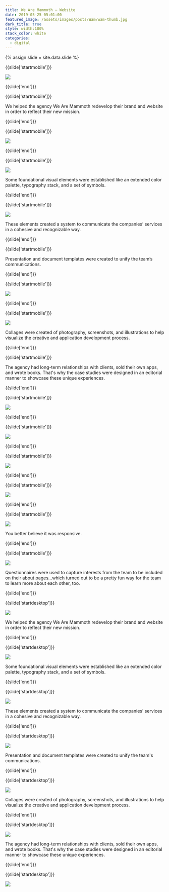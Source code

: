 ```yaml
---
title: We Are Mammoth — Website
date: 2019-05-25 05:01:00
featured_image: /assets/images/posts/Wam/wam-thumb.jpg
dark_title: true
style: width:100%
stack_color: white
categories:
  - digital
---
```

{% assign slide = site.data.slide %}


{{slide['startmobile']}}

<div><img class='full-height' src='{{ site.url }}/assets/images/posts/wam/wam-1-mobile.png' srcset='{{ site.url }}/assets/images/posts/wam/wam-1-mobile.png 375w, {{ site.url }}/assets/images/posts/wam/wam-1-mobile@2x.png 750w, {{ site.url }}/assets/images/posts/wam/wam-1-mobile@3x.png 1125w'></div>

<p class='bg-dark'></p>

{{slide['end']}}



{{slide['startmobile']}}

We helped the agency We Are Mammoth redevelop their brand and website in order to reflect their new mission.

{{slide['end']}}



{{slide['startmobile']}}

<div><img class='full-width' src='{{ site.url }}/assets/images/posts/wam/wam-2-mobile.png' srcset='{{ site.url }}/assets/images/posts/wam/wam-2-mobile.png 375w, {{ site.url }}/assets/images/posts/wam/wam-2-mobile@2x.png 750w, {{ site.url }}/assets/images/posts/wam/wam-2-mobile@3x.png 1125w'></div>

{{slide['end']}}



{{slide['startmobile']}}

<div><img class='full-height' src='{{ site.url }}/assets/images/posts/wam/wam-3-mobile.png' srcset='{{ site.url }}/assets/images/posts/wam/wam-3-mobile.png 375w, {{ site.url }}/assets/images/posts/wam/wam-3-mobile@2x.png 750w, {{ site.url }}/assets/images/posts/wam/wam-3-mobile@3x.png 1125w'></div>

<p class='bg-dark'>Some foundational visual elements were established like an extended color palette, typography stack, and a set of symbols.</p>

{{slide['end']}}


{{slide['startmobile']}}

<div><img class='full-height' src='{{ site.url }}/assets/images/posts/wam/wam-4-mobile.png' srcset='{{ site.url }}/assets/images/posts/wam/wam-4-mobile.png 375w, {{ site.url }}/assets/images/posts/wam/wam-4-mobile@2x.png 750w, {{ site.url }}/assets/images/posts/wam/wam-4-mobile@3x.png 1125w'></div>


<p class='bg-dark'>These elements created a system to communicate the companies’ services in a cohesive and recognizable way.</p>

{{slide['end']}}



{{slide['startmobile']}}

Presentation and document templates were created to unify the team’s communications.

{{slide['end']}}



{{slide['startmobile']}}

<div><img class='full-height' src='{{ site.url }}/assets/images/posts/wam/wam-5-mobile.png' srcset='{{ site.url }}/assets/images/posts/wam/wam-5-mobile.png 375w, {{ site.url }}/assets/images/posts/wam/wam-5-mobile@2x.png 750w, {{ site.url }}/assets/images/posts/wam/wam-5-mobile@3x.png 1125w'></div>

 <p class='bg-dark'></p>

{{slide['end']}}




{{slide['startmobile']}}

<div><img class='full-height' src='{{ site.url }}/assets/images/posts/wam/wam-6-mobile.png' srcset='{{ site.url }}/assets/images/posts/wam/wam-6-mobile.png 375w, {{ site.url }}/assets/images/posts/wam/wam-6-mobile@2x.png 750w, {{ site.url }}/assets/images/posts/wam/wam-6-mobile@3x.png 1125w'></div>


<p class='bg-dark'>Collages were created of photography, screenshots, and illustrations to help visualize the creative and application development process.</p>

{{slide['end']}}



{{slide['startmobile']}}

The agency had long-term relationships with clients, sold their own apps, and wrote books. That's why the case studies were designed in an editorial manner to showcase these unique experiences.

{{slide['end']}}



{{slide['startmobile']}}

<div><img class='full-height' src='{{ site.url }}/assets/images/posts/wam/wam-7-mobile.png' srcset='{{ site.url }}/assets/images/posts/wam/wam-7-mobile.png 375w, {{ site.url }}/assets/images/posts/wam/wam-7-mobile@2x.png 750w, {{ site.url }}/assets/images/posts/wam/wam-7-mobile@3x.png 1125w'></div>

{{slide['end']}}





{{slide['startmobile']}}

<div><img class='full-height' src='{{ site.url }}/assets/images/posts/wam/wam-8-mobile.png' srcset='{{ site.url }}/assets/images/posts/wam/wam-8-mobile.png 375w, {{ site.url }}/assets/images/posts/wam/wam-8-mobile@2x.png 750w, {{ site.url }}/assets/images/posts/wam/wam-8-mobile@3x.png 1125w'></div>

<p class='bg-dark'></p>

{{slide['end']}}



{{slide['startmobile']}}

<div><img class='full-height' src='{{ site.url }}/assets/images/posts/wam/wam-9-mobile.png' srcset='{{ site.url }}/assets/images/posts/wam/wam-9-mobile.png 375w, {{ site.url }}/assets/images/posts/wam/wam-9-mobile@2x.png 750w, {{ site.url }}/assets/images/posts/wam/wam-9-mobile@3x.png 1125w'></div>





{{slide['end']}}



{{slide['startmobile']}}

<div><img class='full-height' src='{{ site.url }}/assets/images/posts/wam/wam-10-mobile.png' srcset='{{ site.url }}/assets/images/posts/wam/wam-10-mobile.png 375w, {{ site.url }}/assets/images/posts/wam/wam-10-mobile@2x.png 750w, {{ site.url }}/assets/images/posts/wam/wam-10-mobile@3x.png 1125w'></div>

<p class='bg-dark'></p>

{{slide['end']}}


{{slide['startmobile']}}

<div><img class='full-height' src='{{ site.url }}/assets/images/posts/wam/wam-11-mobile.png' srcset='{{ site.url }}/assets/images/posts/wam/wam-11-mobile.png 375w, {{ site.url }}/assets/images/posts/wam/wam-11-mobile@2x.png 750w, {{ site.url }}/assets/images/posts/wam/wam-11-mobile@3x.png 1125w'></div>


<p class='bg-dark'>You better believe it was responsive.</p>

{{slide['end']}}



{{slide['startmobile']}}

<div><img class='full-height' src='{{ site.url }}/assets/images/posts/wam/wam-12-mobile.png' srcset='{{ site.url }}/assets/images/posts/wam/wam-12-mobile.png 375w, {{ site.url }}/assets/images/posts/wam/wam-12-mobile@2x.png 750w, {{ site.url }}/assets/images/posts/wam/wam-12-mobile@3x.png 1125w'></div>


<p class='bg-dark'>Questionnaires were used to capture interests from the team to be included on their about pages...which turned out to be a pretty fun way for the team to learn more about each other, too.</p>

{{slide['end']}}






{{slide['startdesktop']}}

<div><img class='full-width' src='{{ site.url }}/assets/images/posts/wam/wam-1@2x.png' srcset='{{ site.url }}/assets/images/posts/wam/wam-1.png 1024w, {{ site.url }}/assets/images/posts/wam/wam-1@2x.png 2048w, {{ site.url }}/assets/images/posts/wam/wam-1@3x.png 3072w'></div>

We helped the agency We Are Mammoth redevelop their brand and website in order to reflect their new mission.


{{slide['end']}}



{{slide['startdesktop']}}

<div><img class='full-height' src='{{ site.url }}/assets/images/posts/wam/wam-2@2x.png' srcset='{{ site.url }}/assets/images/posts/wam/wam-2.png 794w, {{ site.url }}/assets/images/posts/wam/wam-2@2x.png 1588w'></div>

Some foundational visual elements were established like an extended color palette, typography stack, and a set of symbols.

{{slide['end']}}




{{slide['startdesktop']}}

<div><img src='{{ site.url }}/assets/images/posts/wam/wam-3@2x.png' srcset='{{ site.url }}/assets/images/posts/wam/wam-3.png 794w, {{ site.url }}/assets/images/posts/wam/wam-3@2x.png 1588w, {{ site.url }}/assets/images/posts/wam/wam-3@3x.png 2382w'></div>

These elements created a system to communicate the companies’ services in a cohesive and recognizable way.

{{slide['end']}}




{{slide['startdesktop']}}

<div><img src='{{ site.url }}/assets/images/posts/wam/wam-4@2x.png' srcset='{{ site.url }}/assets/images/posts/wam/wam-4.png 794w, {{ site.url }}/assets/images/posts/wam/wam-4@2x.png 1588w, {{ site.url }}/assets/images/posts/wam/wam-4@3x.png 2382w'></div>

Presentation and document templates were created to unify the team's communications.


{{slide['end']}}



{{slide['startdesktop']}}

<div><img src='{{ site.url }}/assets/images/posts/wam/wam-5@2x.png' srcset='{{ site.url }}/assets/images/posts/wam/wam-5.png 794w, {{ site.url }}/assets/images/posts/wam/wam-5@2x.png 1588w, {{ site.url }}/assets/images/posts/wam/wam-5@3x.png 2382w'></div>

Collages were created of photography, screenshots, and illustrations to help visualize the creative and application development process.

{{slide['end']}}



{{slide['startdesktop']}}

<div><img src='{{ site.url }}/assets/images/posts/wam/wam-6@2x.png' srcset='{{ site.url }}/assets/images/posts/wam/wam-6.png 694w, {{ site.url }}/assets/images/posts/wam/wam-6@2x.png 1588w, {{ site.url }}/assets/images/posts/wam/wam-6@3x.png 2382w'></div>

The agency had long-term relationships with clients, sold their own apps, and wrote books. That's why the case studies were designed in an editorial manner to showcase these unique experiences.

{{slide['end']}}



{{slide['startdesktop']}}

<div class='row'>

<div><img src='{{ site.url }}/assets/images/posts/Wam/wam-7@2x.png' srcset='{{ site.url }}/assets/images/posts/Wam/wam-7.png 314w, {{ site.url }}/assets/images/posts/Wam/wam-7@2x.png 628w, {{ site.url }}/assets/images/posts/Wam/wam-7@3x.png 942w'></div><!--

--><div><img src='{{ site.url }}/assets/images/posts/Wam/wam-8@2x.png' srcset='{{ site.url }}/assets/images/posts/Wam/wam-8.png 474w, {{ site.url }}/assets/images/posts/Wam/wam-8@2x.png 948w, {{ site.url }}/assets/images/posts/Wam/wam-8@3x.png 1422w'></div>

</div>

<br />

{{slide['end']}}



{{slide['startdesktop']}}

<div class='row'>

<div><img src='{{ site.url }}/assets/images/posts/Wam/wam-9@2x.png' srcset='{{ site.url }}/assets/images/posts/Wam/wam-9.png 314w, {{ site.url }}/assets/images/posts/Wam/wam-9@2x.png 628w, {{ site.url }}/assets/images/posts/Wam/wam-9@3x.png 942w'></div><!--

--><div><img src='{{ site.url }}/assets/images/posts/Wam/wam-10@2x.png' srcset='{{ site.url }}/assets/images/posts/Wam/wam-10.png 474w, {{ site.url }}/assets/images/posts/Wam/wam-10@2x.png 948w, {{ site.url }}/assets/images/posts/Wam/wam-10@3x.png 1422w'></div>

</div>


{{slide['end']}}



{{slide['startdesktop']}}

<div><img src='{{ site.url }}/assets/images/posts/wam/wam-11@2x.png' srcset='{{ site.url }}/assets/images/posts/wam/wam-11.png 694w, {{ site.url }}/assets/images/posts/wam/wam-11@2x.png 1588w, {{ site.url }}/assets/images/posts/wam/wam-11@3x.png 2382w'></div>

You better believe it was responsive.

{{slide['end']}}



{{slide['startdesktop']}}

<div class='row'>

<div><img src='{{ site.url }}/assets/images/posts/Wam/wam-12@2x.png' srcset='{{ site.url }}/assets/images/posts/Wam/wam-12.png 314w, {{ site.url }}/assets/images/posts/Wam/wam-12@2x.png 628w, {{ site.url }}/assets/images/posts/Wam/wam-12@3x.png 942w'></div><!--

--><div><img src='{{ site.url }}/assets/images/posts/Wam/wam-13@2x.png' srcset='{{ site.url }}/assets/images/posts/Wam/wam-13.png 474w, {{ site.url }}/assets/images/posts/Wam/wam-13@2x.png 948w, {{ site.url }}/assets/images/posts/Wam/wam-13@3x.png 1422w'></div>

</div>

Questionnaires were used to capture interests from the team to be included on their about pages...which turned out to be a pretty fun way for the team to learn more about each other, too.

{{slide['end']}}



{{slide['startdesktop']}}

<div><img src='{{ site.url }}/assets/images/posts/wam/wam-14@2x.png' srcset='{{ site.url }}/assets/images/posts/wam/wam-14.png 694w, {{ site.url }}/assets/images/posts/wam/wam-14@2x.png 1588w, {{ site.url }}/assets/images/posts/wam/wam-14@3x.png 2382w'></div>

{{slide['end']}}
